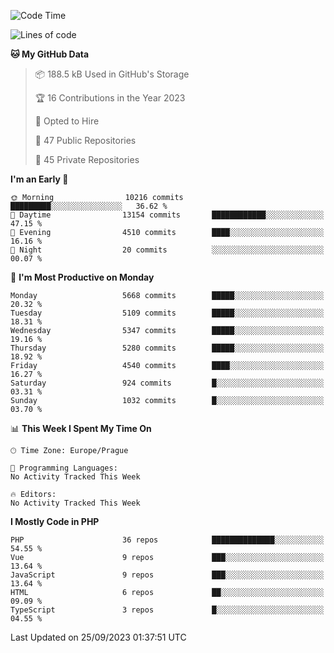 <!--START_SECTION:waka-->
![Code Time](http://img.shields.io/badge/Code%20Time-1%2C583%20hrs%2058%20mins-blue)

![Lines of code](https://img.shields.io/badge/From%20Hello%20World%20I%27ve%20Written-9.1%20million%20lines%20of%20code-blue)

**🐱 My GitHub Data** 

> 📦 188.5 kB Used in GitHub's Storage 
 > 
> 🏆 16 Contributions in the Year 2023
 > 
> 💼 Opted to Hire
 > 
> 📜 47 Public Repositories 
 > 
> 🔑 45 Private Repositories 
 > 
**I'm an Early 🐤** 

```text
🌞 Morning                10216 commits       █████████░░░░░░░░░░░░░░░░   36.62 % 
🌆 Daytime                13154 commits       ████████████░░░░░░░░░░░░░   47.15 % 
🌃 Evening                4510 commits        ████░░░░░░░░░░░░░░░░░░░░░   16.16 % 
🌙 Night                  20 commits          ░░░░░░░░░░░░░░░░░░░░░░░░░   00.07 % 
```
📅 **I'm Most Productive on Monday** 

```text
Monday                   5668 commits        █████░░░░░░░░░░░░░░░░░░░░   20.32 % 
Tuesday                  5109 commits        █████░░░░░░░░░░░░░░░░░░░░   18.31 % 
Wednesday                5347 commits        █████░░░░░░░░░░░░░░░░░░░░   19.16 % 
Thursday                 5280 commits        █████░░░░░░░░░░░░░░░░░░░░   18.92 % 
Friday                   4540 commits        ████░░░░░░░░░░░░░░░░░░░░░   16.27 % 
Saturday                 924 commits         █░░░░░░░░░░░░░░░░░░░░░░░░   03.31 % 
Sunday                   1032 commits        █░░░░░░░░░░░░░░░░░░░░░░░░   03.70 % 
```


📊 **This Week I Spent My Time On** 

```text
🕑︎ Time Zone: Europe/Prague

💬 Programming Languages: 
No Activity Tracked This Week

🔥 Editors: 
No Activity Tracked This Week
```

**I Mostly Code in PHP** 

```text
PHP                      36 repos            ██████████████░░░░░░░░░░░   54.55 % 
Vue                      9 repos             ███░░░░░░░░░░░░░░░░░░░░░░   13.64 % 
JavaScript               9 repos             ███░░░░░░░░░░░░░░░░░░░░░░   13.64 % 
HTML                     6 repos             ██░░░░░░░░░░░░░░░░░░░░░░░   09.09 % 
TypeScript               3 repos             █░░░░░░░░░░░░░░░░░░░░░░░░   04.55 % 
```




 Last Updated on 25/09/2023 01:37:51 UTC
<!--END_SECTION:waka-->
<!--
**AlexKratky/AlexKratky** is a ✨ _special_ ✨ repository because its `README.md` (this file) appears on your GitHub profile.

Here are some ideas to get you started:

- 🔭 I’m currently working on ...
- 🌱 I’m currently learning ...
- 👯 I’m looking to collaborate on ...
- 🤔 I’m looking for help with ...
- 💬 Ask me about ...
- 📫 How to reach me: ...
- 😄 Pronouns: ...
- ⚡ Fun fact: ...
-->
